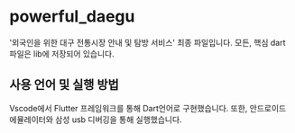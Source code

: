 # powerful_daegu
'외국인을 위한 대구 전통시장 안내 및 탐방 서비스' 최종 파일입니다.
모든, 핵심 dart 파일은 lib에 저장되어 있습니다.

## 사용 언어 및 실행 방법
Vscode에서 Flutter 프레임워크를 통해 Dart언어로 구현했습니다.
또한, 안드로이드 에뮬레이터와 삼성 usb 디버깅을 통해 실행했습니다.
